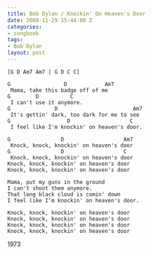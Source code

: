 ```yaml
---
title: Bob Dylan / Knockin' On Heaven's Door
date: 2008-11-29 15:44:00 Z
categories:
- songbook
tags:
- Bob Dylan
layout: post
---
```


    [G D Am7 Am7 | G D C C]

    G                 D            Am7
     Mama, take this badge off of me
    G        D          C 
     I can't use it anymore.
    G              D                        Am7
     It's gettin' dark, too dark for me to see
    G                  D                   C
     I feel like I'm knockin' on heaven's door.

    G                D                   Am7
     Knock, knock, knockin' on heaven's door
    G                D                   C
     Knock, knock, knockin' on heaven's door
    Knock, knock, knockin' on heaven's door
    Knock, knock, knockin' on heaven's door

    Mama, put my guns in the ground
    I can't shoot them anymore.
    That long black cloud is comin' down
    I feel like I'm knockin' on heaven's door.

    Knock, knock, knockin' on heaven's door
    Knock, knock, knockin' on heaven's door
    Knock, knock, knockin' on heaven's door
    Knock, knock, knockin' on heaven's door

1973

